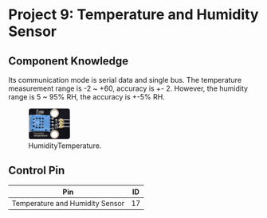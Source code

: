 # Project 9: Temperature and Humidity Sensor

## Component Knowledge

Its communication mode is serial data and single bus. The temperature measurement range is -2 ~ +60, accuracy is +- 2. However, the humidity range is 5 ~ 95% RH, the accuracy is +-5% RH.

<figure>
    <img src="images/HumidityTemperature.png"
         alt="HumidityTemperature"  width="20%" height="20%">
    <figcaption>HumidityTemperature.</figcaption>
</figure>

## Control Pin

| Pin | ID |
| - | - |
| Temperature and Humidity Sensor | 17 |
